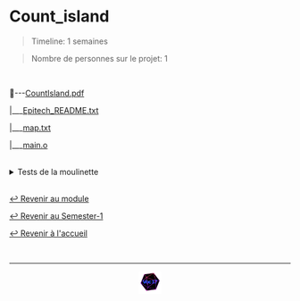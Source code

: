 # Count_island

> Timeline: 1 semaines

> Nombre de personnes sur le projet: 1

<br>

📂---[CountIsland.pdf](https://github.com/Studio-17/Epitech-Subjects/blob/main/Semester-1/B-CPE-100/Count_island/CountIsland.pdf)

|\_\_\_[Epitech_README.txt](https://github.com/Studio-17/Epitech-Subjects/blob/main/Semester-1/B-CPE-100/Count_island/Epitech_README.txt)

|\_\_\_[map.txt](https://github.com/Studio-17/Epitech-Subjects/blob/main/Semester-1/B-CPE-100/Count_island/map.txt)

|\_\_\_[main.o](https://github.com/Studio-17/Epitech-Subjects/blob/main/Semester-1/B-CPE-100/Count_island/main.o)


<br>


<details>
<summary> Tests de la moulinette </summary>
<table align="center">
    <thead>
        <tr>
            <td colspan="3" align="center"><strong>MOULINETTE</strong></td>
        </tr>
        <tr>
            <th>SOMMAIRE</th>
            <th>NB DE TESTS</th>
            <th>DETAILS</th>
        </tr>
    </thead>
    <tbody>
        <tr>
            <td rowspan="1">01 - Count Island</td>
            <td rowspan="1" style="text-align: center;">1</td>
            <td>01 - Count island</td>
        </tr>
        <tr>
            <td rowspan="1">02 - Return Value</td>
            <td rowspan="1" style="text-align: center;">1</td>
            <td>01 - Return value</td>
        </tr>
        <tr>
            <td rowspan="1">03 - Error handling</td>
            <td rowspan="1" style="text-align: center;">1</td>
            <td>01 - Error handling</td>
        </tr>
	</tbody>
</table>
</details>


<br>

[↩️ Revenir au module](https://github.com/Studio-17/Epitech-Subjects/blob/main/Semester-1/B-CPE-100)

[↩️ Revenir au Semester-1](https://github.com/Studio-17/Epitech-Subjects/blob/main/Semester-1)

[↩️ Revenir à l'accueil](https://github.com/Studio-17/Epitech-Subjects)

<br>

---

<div align="center">

<a href="https://github.com/Studio-17" target="_blank"><img src="../../../assets/voc17.gif" width="40"></a>

</div>
